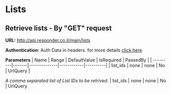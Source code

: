 # Lists

## Retrieve lists - By "GET" request

**URL:** http://api.responder.co.il/main/lists

**Authentication:** Auth Data in headers. for more details [click here](https://github.com/chenrosenblum/my-description/tree/master/Authentication/ )

**Parameters**
| Name     | Range | DefaultValue | IsRequired | PassedBy |
| ---------|-------|--------------|------------|----------|
| list_ids | none |    none      |     No     | UrlQuery  |
  
  *A comma separated list of List IDs to be retrived.*
| list_ids |  none |    none      |     No     | UrlQuery
